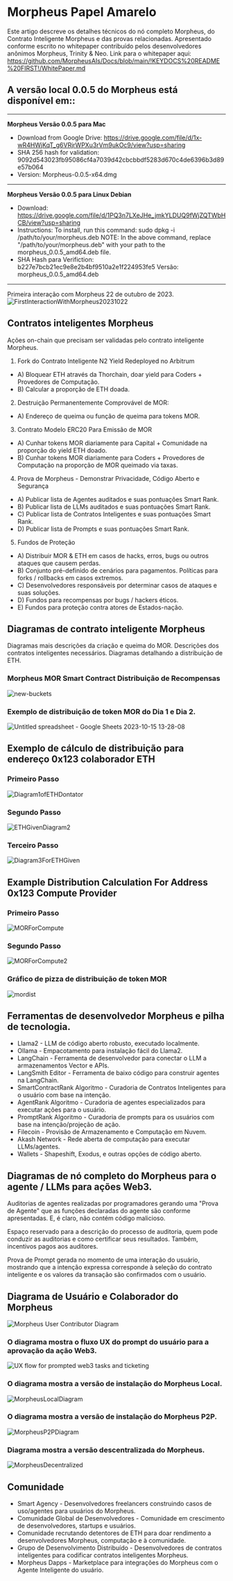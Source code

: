 # Morpheus Papel Amarelo

Este artigo descreve os detalhes técnicos do nó completo Morpheus, do Contrato Inteligente Morpheus e das provas relacionadas. Apresentado conforme escrito no whitepaper contribuído pelos desenvolvedores anônimos Morpheus, Trinity & Neo. Link para o whitepaper aqui: https://github.com/MorpheusAIs/Docs/blob/main/!KEYDOCS%20README%20FIRST!/WhitePaper.md

## A versão local 0.0.5 do Morpheus está disponível em::
---------
**Morpheus Versão 0.0.5 para Mac**
- Download from Google Drive: https://drive.google.com/file/d/1x-wR4HWjKqT_g6VRjrWPXu3rVm9ukOc9/view?usp=sharing
- SHA 256 hash for validation: 9092d543023fb95086cf4a7039d42cbcbbdf5283d670c4de6396b3d89e57b064
- Version: Morpheus-0.0.5-x64.dmg

---------
**Morpheus Versão 0.0.5 para Linux Debian**
- Download: https://drive.google.com/file/d/1PQ3n7LXeJHe_jmkYLDUQ9fWjZQTWbHCB/view?usp=sharing
- Instructions: To install, run this command:
sudo dpkg -i /path/to/your/morpheus.deb
NOTE: In the above command, replace "/path/to/your/morpheus.deb" with your path to the morpheus_0.0.5_amd64.deb file.
- SHA Hash para Verifiction:
b227e7bcb21ec9e8e2b4bf9510a2e1f224953fe5
Versão: morpheus_0.0.5_amd64.deb
---------

Primeira interação com Morpheus 22 de outubro de 2023.
![FirstInteractionWithMorpheus20231022](https://github.com/MorpheusAIs/Morpheus/assets/1563345/35509f3a-4346-4f58-bb60-f7881fd10f7e)

## Contratos inteligentes Morpheus
Ações on-chain que precisam ser validadas pelo contrato inteligente Morpheus.

1. Fork do Contrato Inteligente N2 Yield Redeployed no Arbitrum
- A) Bloquear ETH através da Thorchain, doar yield para Coders + Provedores de Computação.
- B) Calcular a proporção de ETH doada.

2. Destruição Permanentemente Comprovável de MOR:
- A) Endereço de queima ou função de queima para tokens MOR.

3. Contrato Modelo ERC20 Para Emissão de MOR
- A) Cunhar tokens MOR diariamente para Capital + Comunidade na proporção do yield ETH doado.
- B) Cunhar tokens MOR diariamente para Coders + Provedores de Computação na proporção de MOR queimado via taxas.

4. Prova de Morpheus - Demonstrar Privacidade, Código Aberto e Segurança
- A) Publicar lista de Agentes auditados e suas pontuações Smart Rank.
- B) Publicar lista de LLMs auditados e suas pontuações Smart Rank.
- C) Publicar lista de Contratos Inteligentes e suas pontuações Smart Rank.
- D) Publicar lista de Prompts e suas pontuações Smart Rank.

5. Fundos de Proteção
- A) Distribuir MOR & ETH em casos de hacks, erros, bugs ou outros ataques que causem perdas.
- B) Conjunto pré-definido de cenários para pagamentos. Políticas para forks / rollbacks em casos extremos.
- C) Desenvolvedores responsáveis por determinar casos de ataques e suas soluções.
- D) Fundos para recompensas por bugs / hackers éticos.
- E) Fundos para proteção contra atores de Estados-nação.

## Diagramas de contrato inteligente Morpheus
Diagramas mais descrições da criação e queima do MOR.
Descrições dos contratos inteligentes necessários.
Diagramas detalhando a distribuição de ETH.

### Morpheus MOR Smart Contract Distribuição de Recompensas
![new-buckets](https://github.com/SmartAgentProtocol/SmartAgents/assets/76454555/cd57bae7-2a56-4a55-bf3e-1f810f3fba9c)

### Exemplo de distribuição de token MOR do Dia 1 e Dia 2.
![Untitled spreadsheet - Google Sheets 2023-10-15 13-28-08](https://github.com/MorpheusAIs/Morpheus/assets/76454555/6ff7869d-bbd6-46b5-8673-6a59b75906e1)

## Exemplo de cálculo de distribuição para endereço 0x123 colaborador ETH

### Primeiro Passo
![Diagram1ofETHDontator](https://github.com/SmartAgentProtocol/SmartAgents/assets/1563345/fead528c-d628-449e-a3a3-2f53904f4a3d)

### Segundo Passo
![ETHGivenDiagram2](https://github.com/MorpheusAIs/Morpheus/assets/1563345/915020e8-d342-48bc-85ee-367de0325680)

### Terceiro Passo
![Diagram3ForETHGiven](https://github.com/MorpheusAIs/Morpheus/assets/1563345/a3f455af-56de-4c6b-9688-5b9e91673e5a)

## Example Distribution Calculation For Address 0x123 Compute Provider

### Primeiro Passo
![MORForCompute](https://github.com/SmartAgentProtocol/SmartAgents/assets/1563345/bef69c69-0420-441f-97f0-7e8195844f57)

### Segundo Passo
![MORForCompute2](https://github.com/SmartAgentProtocol/SmartAgents/assets/1563345/a6f30da5-5441-4f0a-be80-c5798f5920cd)

### Gráfico de pizza de distribuição de token MOR
![mordist](https://github.com/MorpheusAIs/Morpheus/assets/76454555/4157efe7-6abf-404a-87f9-a8dc76cd4799)

## Ferramentas de desenvolvedor Morpheus e pilha de tecnologia.
- Llama2 - LLM de código aberto robusto, executado localmente.
- Ollama - Empacotamento para instalação fácil do Llama2.
- LangChain - Ferramenta de desenvolvedor para conectar o LLM a armazenamentos Vector e APIs.
- LangSmith Editor - Ferramenta de baixo código para construir agentes na LangChain.
- SmartContractRank Algoritmo - Curadoria de Contratos Inteligentes para o usuário com base na intenção.
- AgentRank Algoritmo - Curadoria de agentes especializados para executar ações para o usuário.
- PromptRank Algoritmo - Curadoria de prompts para os usuários com base na intenção/projeção de ação.
- Filecoin - Provisão de Armazenamento e Computação em Nuvem.
- Akash Network - Rede aberta de computação para executar LLMs/agentes.
- Wallets - Shapeshift, Exodus, e outras opções de código aberto.

## Diagramas de nó completo do Morpheus para o agente / LLMs para ações Web3. 
Auditorias de agentes realizadas por programadores gerando uma "Prova de Agente" que as funções declaradas do agente são conforme apresentadas. E, é claro, não contém código malicioso.

Espaço reservado para a descrição do processo de auditoria, quem pode conduzir as auditorias e como certificar seus resultados. Também, incentivos pagos aos auditores.

Prova de Prompt gerada no momento de uma interação do usuário, mostrando que a intenção expressa corresponde à seleção do contrato inteligente e os valores da transação são confirmados com o usuário.

## Diagrama de Usuário e Colaborador do Morpheus
![Morpheus User   Contributor Diagram](https://github.com/MorpheusAIs/Morpheus/assets/1563345/2cff8d70-c116-472f-a431-8a82bfa22f9b)

### O diagrama mostra o fluxo UX do prompt do usuário para a aprovação da ação Web3.
![UX flow for prompted web3 tasks and ticketing](https://github.com/MorpheusAIs/Morpheus/assets/76454555/942b20fb-d67e-4a57-af2c-cd24a89690a5)

### O diagrama mostra a versão de instalação do Morpheus Local.
![MorpheusLocalDiagram](https://github.com/SmartAgentProtocol/SmartAgents/assets/1563345/a0564914-cddb-42e4-b0f4-8c2310db6a66)

### O diagrama mostra a versão de instalação do Morpheus P2P.
![MorpheusP2PDiagram](https://github.com/SmartAgentProtocol/SmartAgents/assets/1563345/a7eeb31f-3d38-4233-a45f-e9b91ad84ba2)

### Diagrama mostra a versão descentralizada do Morpheus.
![MorpheusDecentralized](https://github.com/SmartAgentProtocol/SmartAgents/assets/1563345/1699f2de-cc18-42e8-a05c-32b3307baa20)

## Comunidade
- Smart Agency - Desenvolvedores freelancers construindo casos de uso/agentes para usuários do Morpheus.
- Comunidade Global de Desenvolvedores - Comunidade em crescimento de desenvolvedores, startups e usuários.
- Comunidade recrutando detentores de ETH para doar rendimento a desenvolvedores Morpheus, computação e à comunidade.
- Grupo de Desenvolvimento Distribuído - Desenvolvedores de contratos inteligentes para codificar contratos inteligentes Morpheus.
- Morpheus Dapps - Marketplace para integrações do Morpheus com o Agente Inteligente do usuário.
